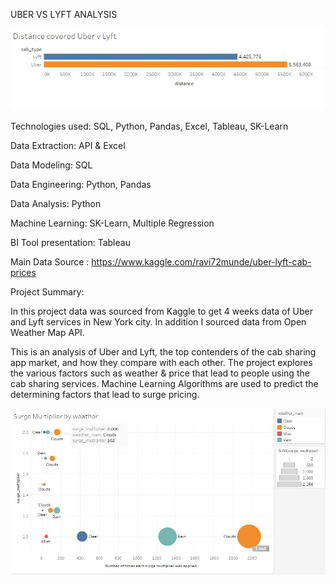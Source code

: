 UBER VS LYFT ANALYSIS

![](https://github.com/lquasem/Uber-vs-Lyft-Data-Analysis/blob/master/New%20folder/Distance.jpg)

Technologies used: SQL, Python, Pandas, Excel, Tableau, SK-Learn

Data Extraction: API & Excel

Data Modeling: SQL

Data Engineering: Python, Pandas

Data Analysis: Python

Machine Learning: SK-Learn, Multiple Regression

BI Tool presentation: Tableau



Main Data Source : https://www.kaggle.com/ravi72munde/uber-lyft-cab-prices

Project Summary: 

In this project data was sourced from Kaggle to get 4 weeks data of Uber and Lyft services in New York city.
In addition I sourced data from Open Weather Map API.

This is an analysis of Uber and Lyft, the top contenders of the cab sharing app market, and how they compare with each other. The project explores the various factors such as weather & price that lead to people using the cab sharing services. 
Machine Learning Algorithms are used to predict the determining factors that lead to surge pricing.




![](https://github.com/lquasem/Uber-vs-Lyft-Data-Analysis/blob/master/New%20folder/surge_weather.JPG)
